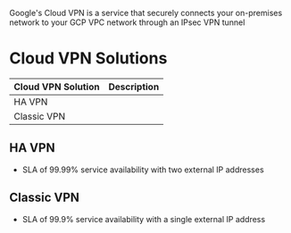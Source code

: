 Google's Cloud VPN is a service that securely connects your on-premises network to your GCP VPC network through an IPsec VPN tunnel

# Cloud VPN Solutions

| Cloud VPN Solution | Description |
| --- | --- |
| HA VPN | |
| Classic VPN | |

## HA VPN

* SLA of 99.99% service availability with two external IP addresses

## Classic VPN 

* SLA of 99.9% service availability with a single external IP address

